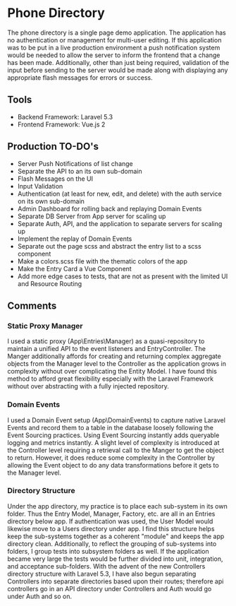 # Phone Directory
The phone directory is a single page demo application. 
The application has no authentication or management for multi-user editing.
If this application was to be put in a live production environment a push 
notification system would be needed to allow the server to inform the frontend
that a change has been made. Additionally, other than just being required, validation of
the input before sending to the server would be made along with displaying any appropriate
flash messages for errors or success.

## Tools
- Backend Framework: Laravel 5.3
- Frontend Framework: Vue.js 2

## Production TO-DO's
- Server Push Notifications of list change
- Separate the API to an its own sub-domain
- Flash Messages on the UI
- Input Validation
- Authentication (at least for new, edit, and delete) with the auth service on its own sub-domain
- Admin Dashboard for rolling back and replaying Domain Events
- Separate DB Server from App server for scaling up
- Separate Auth, API, and the application to separate servers for scaling up
- Implement the replay of Domain Events
- Separate out the page scss and abstract the entry list to a scss component
- Make a colors.scss file with the thematic colors of the app
- Make the Entry Card a Vue Component
- Add more edge cases to tests, that are not as present with the limited UI and Resource Routing

## Comments

### Static Proxy Manager
I used a static proxy (App\Entries\Manager) as a quasi-repository to maintain a unified API to the event listeners and EntryController. The Manger additionally affords for creating and returning complex aggregate objects from the Manager level to the Controller as the application grows in complexity without over complicating the Entity Model. I have found this method to afford great flexibility especially with the Laravel Framework without over abstracting with a fully injected repository.

### Domain Events
I used a Domain Event setup (App\DomainEvents) to capture native Laravel Events and record them
to a table in the database loosely following the Event Sourcing practices. Using Event Sourcing instantly adds queryable logging and metrics instantly. A slight level of complexity is introduced at the Controller level requiring a 
retrieval call to the Manger to get the object to return. However, it does reduce some complexity in the Controller by allowing the Event object to do any data transformations
before it gets to the Manager level.

### Directory Structure
Under the app directory, my practice is to place each sub-system in its own folder. Thus the Entry Model, Manager, Factory, etc. are all in an Entries directory below app. If authentication was used, the User Model would likewise move to a Users directory under app.
I find this structure helps keep the sub-systems together as a coherent "module" and keeps the app directory clean. Additionally,
to reflect the grouping of sub-systems into folders, I group tests into subsystem folders as well. If the application became very large the tests would be further divided into unit, integration, and acceptance sub-folders.
With the advent of the new Controllers directory structure with Laravel 5.3, I have also begun separating Controllers into separate directories based upon their routes; therefore api controllers go in an API directory under Controllers and Auth would go under Auth and so on. 
